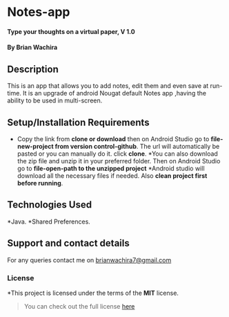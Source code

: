# Notes-app
#### Type your thoughts on a virtual paper, V 1.0
#### By **Brian Wachira**
## Description
  This is an app that allows you to add notes, edit them and even save at run-time.
  It is an upgrade of android Nougat default Notes app ,having the ability to be used in multi-screen.
## Setup/Installation Requirements
* Copy the link from **clone or download** then on Android Studio go to **file-new-project from version control-github**. The url will automatically be pasted or you can manually do it. click **clone**.
*You can also download the zip file and unzip it in your preferred folder. Then on Android Studio go to **file-open-path to the unzipped project**
*Android studio will download all the necessary files if needed. Also **clean project first before running**.
## Technologies Used
*Java.
*Shared Preferences.
## Support and contact details
For any queries contact me on brianwachira7@gmail.com
### License
*This project is licensed under the terms of the **MIT** license.

>You can check out the full license [here](https://github.com/briananointed/Notes-app/blob/master/LICENSE)
